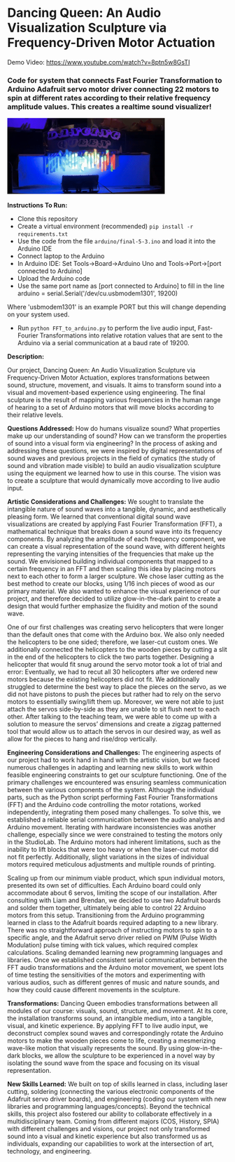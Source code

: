 # Dancing Queen: An Audio Visualization Sculpture via Frequency-Driven Motor Actuation

Demo Video: https://www.youtube.com/watch?v=8ptn5w8GsTI

### Code for system that connects Fast Fourier Transformation to Arduino Adafruit servo motor driver connecting 22 motors to spin at different rates according to their relative frequency amplitude values. This creates a realtime sound visualizer!

![](https://github.com/jennsun/stc_final_sound_visualizer/blob/master/dancingqueen.gif)

**Instructions To Run:**
* Clone this repository
* Create a virtual environment (recommended)
`pip install -r requirements.txt`
* Use the code from the file `arduino/final-5-3.ino` and load it into the Arduino IDE
* Connect laptop to the Arduino
* In Arduino IDE: Set Tools->Board->Arduino Uno and Tools->Port->[port connected to Arduino] 
* Upload the Arduino code
* Use the same port name as [port connected to Arduino] to fill in the line
arduino = serial.Serial('/dev/cu.usbmodem1301', 19200)

Where 'usbmodem1301' is an example PORT but this will change depending on your system used.
* Run `python FFT_to_arduino.py` to perform the live audio input, Fast-Fourier Transformations into relative rotation values that are sent to the Arduino via a serial communication at a baud rate of 19200. 

**Description:**

Our project, Dancing Queen: An Audio Visualization Sculpture via Frequency-Driven Motor Actuation, explores transformations between sound, structure, movement, and visuals. It aims to transform sound into a visual and movement-based experience using engineering. The final sculpture is the result of mapping various frequencies in the human range of hearing to a set of Arduino motors that will move blocks according to their relative levels. 

**Questions Addressed:** How do humans visualize sound? What properties make up our understanding of sound? How can we transform the properties of sound into a visual form via engineering? In the process of asking and addressing these questions, we were inspired by digital representations of sound waves and previous projects in the field of cymatics (the study of sound and vibration made visible) to build an audio visualization sculpture using the equipment we learned how to use in this course. The vision was to create a sculpture that would dynamically move according to live audio input. 

**Artistic Considerations and Challenges:** We sought to translate the intangible nature of sound waves into a tangible, dynamic, and aesthetically pleasing form. We learned that conventional digital sound wave visualizations are created by applying Fast Fourier Transformation (FFT), a mathematical technique that breaks down a sound wave into its frequency components. By analyzing the amplitude of each frequency component, we can create a visual representation of the sound wave, with different heights representing the varying intensities of the frequencies that make up the sound. 
We envisioned building individual components that mapped to a certain frequency in an FFT and then scaling this idea by placing motors next to each other to form a larger sculpture. We chose laser cutting as the best method to create our blocks, using 1/16 inch pieces of wood as our primary material. We also wanted to enhance the visual experience of our project, and therefore decided to utilize glow-in-the-dark paint to create a design that would further emphasize the fluidity and motion of the sound wave. 

One of our first challenges was creating servo helicopters that were longer than the default ones that come with the Arduino box. We also only needed the helicopters to be one sided; therefore, we laser-cut custom ones. We additionally connected the helicopters to the wooden pieces by cutting a slit in the end of the helicopters to click the two parts together. Designing a helicopter that would fit snug around the servo motor took a lot of trial and error: Eventually, we had to recut all 30 helicopters after we ordered new motors because the existing helicopters did not fit. 
We additionally struggled to determine the best way to place the pieces on the servo, as we did not have pistons to push the pieces but rather had to rely on the servo motors to essentially swing/lift them up. Moreover, we were not able to just attach the servos side-by-side as they are unable to sit flush next to each other. After talking to the teaching team, we were able to come up with a solution to measure the servos’ dimensions and create a zigzag patterned tool that would allow us to attach the servos in our desired way, as well as allow for the pieces to hang and rise/drop vertically. 

**Engineering Considerations and Challenges:** The engineering aspects of our project had to work hand in hand with the artistic vision, but we faced numerous challenges in adapting and learning new skills to work within feasible engineering constraints to get our sculpture functioning. 
One of the primary challenges we encountered was ensuring seamless communication between the various components of the system. Although the individual parts, such as the Python script performing Fast Fourier Transformations (FFT) and the Arduino code controlling the motor rotations, worked independently, integrating them posed many challenges. To solve this, we established a reliable serial communication between the audio analysis and Arduino movement.  Iterating with hardware inconsistencies was another challenge, especially since we were constrained to testing the motors only in the StudioLab. The Arduino motors had inherent limitations, such as the inability to lift blocks that were too heavy or when the laser-cut motor did not fit perfectly. Additionally, slight variations in the sizes of individual motors required meticulous adjustments and multiple rounds of printing.

Scaling up from our minimum viable product, which spun individual motors, presented its own set of difficulties. Each Arduino board could only accommodate about 6 servos, limiting the scope of our installation. After consulting with Liam and Brendan, we decided to use two Adafruit boards and solder them together, ultimately being able to control 22 Arduino motors from this setup.  Transitioning from the Arduino programming learned in class to the Adafruit boards required adapting to a new library. There was no straightforward approach of instructing motors to spin to a specific angle, and the Adafruit servo driver relied on PWM (Pulse Width Modulation) pulse timing with tick values, which required complex calculations. Scaling demanded learning new programming languages and libraries. 
Once we established consistent serial communication between the FFT audio transformations and the Arduino motor movement, we spent lots of time testing the sensitivities of the motors and experimenting with various audios, such as different genres of music and nature sounds, and how they could cause different movements in the sculpture. 

**Transformations:** Dancing Queen embodies transformations between all modules of our course: visuals, sound, structure, and movement. At its core, the installation transforms sound, an intangible medium, into a tangible, visual, and kinetic experience. By applying FFT to live audio input, we deconstruct complex sound waves and correspondingly rotate the Arduino motors to make the wooden pieces come to life, creating a mesmerizing wave-like motion that visually represents the sound. By using glow-in-the-dark blocks, we allow the sculpture to be experienced in a novel way by isolating the sound wave from the space and focusing on its visual representation. 

**New Skills Learned:** We built on top of skills learned in class, including laser cutting, soldering (connecting the various electronic components of the Adafruit servo driver boards), and engineering (coding our system with new libraries and programming languages/concepts).
Beyond the technical skills, this project also fostered our ability to collaborate effectively in a multidisciplinary team. Coming from different majors (COS, History, SPIA) with different challenges and visions, our project not only transformed sound into a visual and kinetic experience but also transformed us as individuals, expanding our capabilities to work at the intersection of art, technology, and engineering.
